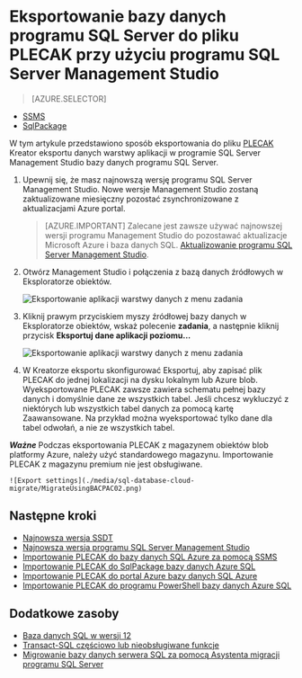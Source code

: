 
<properties
   pageTitle="Eksportowanie bazy danych programu SQL Server do pliku PLECAK przy użyciu programu SQL Server Management Studio | Microsoft Azure"
   description="Migracja bazy danych dla systemu Microsoft Azure SQL Database eksport bazy danych, Eksportuj Kreator eksportu danych aplikacji poziomu PLECAK pliku"
   services="sql-database"
   documentationCenter=""
   authors="CarlRabeler"
   manager="jhubbard"
   editor=""/>

<tags
   ms.service="sql-database"
   ms.devlang="NA"
   ms.topic="article"
   ms.tgt_pltfrm="NA"
   ms.workload="data-management"
   ms.date="08/16/2016"
   ms.author="carlrab"/>

# <a name="export-a-sql-server-database-to-a-bacpac-file-using-sql-server-management-studio"></a>Eksportowanie bazy danych programu SQL Server do pliku PLECAK przy użyciu programu SQL Server Management Studio

> [AZURE.SELECTOR]
- [SSMS](sql-database-cloud-migrate-compatible-export-bacpac-ssms.md)
- [SqlPackage](sql-database-cloud-migrate-compatible-export-bacpac-sqlpackage.md)

 
W tym artykule przedstawiono sposób eksportowania do pliku [PLECAK](https://msdn.microsoft.com/library/ee210546.aspx#Anchor_4) Kreator eksportu danych warstwy aplikacji w programie SQL Server Management Studio bazy danych programu SQL Server. 

1. Upewnij się, że masz najnowszą wersję programu SQL Server Management Studio. Nowe wersje Management Studio zostaną zaktualizowane miesięczny pozostać zsynchronizowane z aktualizacjami Azure portal.

     > [AZURE.IMPORTANT] Zalecane jest zawsze używać najnowszej wersji programu Management Studio do pozostawać aktualizacje Microsoft Azure i baza danych SQL. [Aktualizowanie programu SQL Server Management Studio](https://msdn.microsoft.com/library/mt238290.aspx).

2. Otwórz Management Studio i połączenia z bazą danych źródłowych w Eksploratorze obiektów.

    ![Eksportowanie aplikacji warstwy danych z menu zadania](./media/sql-database-cloud-migrate/MigrateUsingBACPAC01.png)

3. Kliknij prawym przyciskiem myszy źródłowej bazy danych w Eksploratorze obiektów, wskaż polecenie **zadania**, a następnie kliknij przycisk **Eksportuj dane aplikacji poziomu...**

    ![Eksportowanie aplikacji warstwy danych z menu zadania](./media/sql-database-cloud-migrate/TestForCompatibilityUsingSSMS01.png)

4. W Kreatorze eksportu skonfigurować Eksportuj, aby zapisać plik PLECAK do jednej lokalizacji na dysku lokalnym lub Azure blob. Wyeksportowane PLECAK zawsze zawiera schematu pełnej bazy danych i domyślnie dane ze wszystkich tabel. Jeśli chcesz wykluczyć z niektórych lub wszystkich tabel danych za pomocą kartę Zaawansowane. Na przykład można wyeksportować tylko dane dla tabel odwołań, a nie ze wszystkich tabel.

***Ważne*** Podczas eksportowania PLECAK z magazynem obiektów blob platformy Azure, należy użyć standardowego magazynu. Importowanie PLECAK z magazynu premium nie jest obsługiwane.

    ![Export settings](./media/sql-database-cloud-migrate/MigrateUsingBACPAC02.png)


## <a name="next-steps"></a>Następne kroki

- [Najnowsza wersja SSDT](https://msdn.microsoft.com/library/mt204009.aspx)
- [Najnowsza wersja programu SQL Server Management Studio](https://msdn.microsoft.com/library/mt238290.aspx)
- [Importowanie PLECAK do bazy danych SQL Azure za pomocą SSMS](sql-database-cloud-migrate-compatible-import-bacpac-ssms.md)
- [Importowanie PLECAK do SqlPackage bazy danych Azure SQL](sql-database-cloud-migrate-compatible-import-bacpac-sqlpackage.md)
- [Importowanie PLECAK do portal Azure bazy danych SQL Azure](sql-database-import.md)
- [Importowanie PLECAK do programu PowerShell bazy danych Azure SQL](sql-database-import-powershell.md)

## <a name="additional-resources"></a>Dodatkowe zasoby

- [Baza danych SQL w wersji 12](sql-database-v12-whats-new.md)
- [Transact-SQL częściowo lub nieobsługiwane funkcje](sql-database-transact-sql-information.md)
- [Migrowanie bazy danych serwera SQL za pomocą Asystenta migracji programu SQL Server](http://blogs.msdn.com/b/ssma/)
